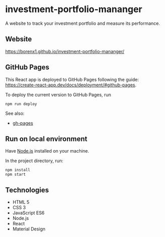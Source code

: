 # investment-portfolio-mananger
A website to track your investment portfolio and measure its performance.

## Website
https://borenx1.github.io/investment-portfolio-mananger/

## GitHub Pages
This React app is deployed to GitHub Pages following the guide: https://create-react-app.dev/docs/deployment/#github-pages.

To deploy the current version to GitHub Pages, run
```
npm run deploy
```

See also:
- [gh-pages](https://github.com/tschaub/gh-pages)

## Run on local environment
Have [Node.js](https://nodejs.org/) installed on your machine.

In the project directory, run:
```
npm install
npm start
```

## Technologies
- HTML 5
- CSS 3
- JavaScript ES6
- Node.js
- React
- Material Design